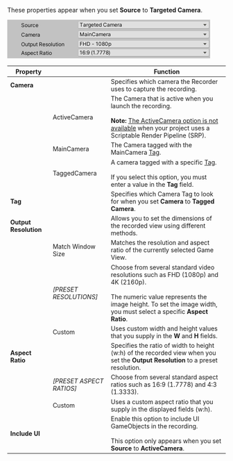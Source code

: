These properties appear when you set **Source** to **Targeted Camera**.

![](Images/CaptureOptionsTargetedCamera.png)

|Property||Function|
|-|-|-|
| **Camera** ||Specifies which camera the Recorder uses to capture the recording. |
|   | ActiveCamera  | The Camera that is active when you launch the recording.<br/><br/>**Note:** [The ActiveCamera option is not available](KnownIssues.md#activecamera-recording-not-available-with-srps) when your project uses a Scriptable Render Pipeline (SRP). |
|   | MainCamera   | The Camera tagged with the MainCamera [Tag](https://docs.unity3d.com/Manual/Tags.html).  |
|   | TaggedCamera  | A camera tagged with a specific [Tag](https://docs.unity3d.com/Manual/Tags.html).<br/><br/>If you select this option, you must enter a value in the **Tag** field. |
|**Tag**   |   | Specifies which Camera Tag to look for when you set **Camera** to **Tagged Camera**.|
| **Output Resolution** || Allows you to set the dimensions of the recorded view using different methods. |
|   | Match Window Size  | Matches the resolution and aspect ratio of the currently selected Game View. |
|   | _[PRESET RESOLUTIONS]_ | Choose from several standard video resolutions such as FHD (1080p) and 4K (2160p).<br/><br/>The numeric value represents the image height. To set the image width, you must select a specific **Aspect Ratio**. |
|   |  Custom | Uses custom width and height values that you supply in the **W** and **H** fields. |
| **Aspect Ratio** || Specifies the ratio of width to height (w:h) of the recorded view when you set the **Output Resolution** to a preset resolution. |
|   | _[PRESET ASPECT RATIOS]_ | Choose from several standard aspect ratios such as 16:9 (1.7778) and 4:3 (1.3333). |
|   | Custom   | Uses a custom aspect ratio that you supply in the displayed fields (w:h). |
| **Include UI** ||Enable this option to include UI GameObjects in the recording.<br/><br/>This option only appears when you set **Source** to **ActiveCamera**.|
